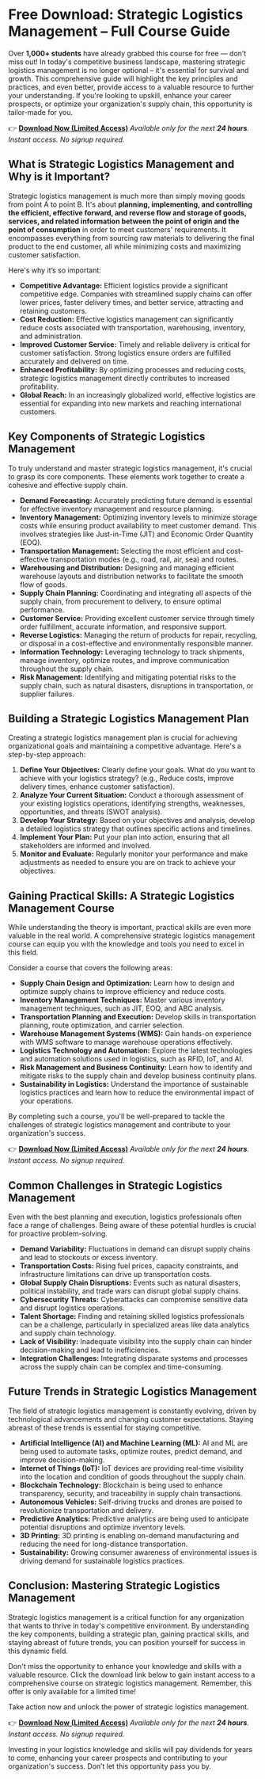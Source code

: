 # Free Download: Strategic Logistics Management – Full Course Guide

Over **1,000+ students** have already grabbed this course for free — don’t miss out!
In today's competitive business landscape, mastering strategic logistics management is no longer optional – it's essential for survival and growth. This comprehensive guide will highlight the key principles and practices, and even better, provide access to a valuable resource to further your understanding. If you're looking to upskill, enhance your career prospects, or optimize your organization's supply chain, this opportunity is tailor-made for you.

👉 **[Download Now (Limited Access)](https://udemywork.com/strategic-logistics-management)**
_Available only for the next **24 hours**. Instant access. No signup required._

## What is Strategic Logistics Management and Why is it Important?

Strategic logistics management is much more than simply moving goods from point A to point B. It's about **planning, implementing, and controlling the efficient, effective forward, and reverse flow and storage of goods, services, and related information between the point of origin and the point of consumption** in order to meet customers' requirements. It encompasses everything from sourcing raw materials to delivering the final product to the end customer, all while minimizing costs and maximizing customer satisfaction.

Here's why it’s so important:

*   **Competitive Advantage:** Efficient logistics provide a significant competitive edge. Companies with streamlined supply chains can offer lower prices, faster delivery times, and better service, attracting and retaining customers.
*   **Cost Reduction:** Effective logistics management can significantly reduce costs associated with transportation, warehousing, inventory, and administration.
*   **Improved Customer Service:** Timely and reliable delivery is critical for customer satisfaction. Strong logistics ensure orders are fulfilled accurately and delivered on time.
*   **Enhanced Profitability:** By optimizing processes and reducing costs, strategic logistics management directly contributes to increased profitability.
*   **Global Reach:** In an increasingly globalized world, effective logistics are essential for expanding into new markets and reaching international customers.

## Key Components of Strategic Logistics Management

To truly understand and master strategic logistics management, it's crucial to grasp its core components. These elements work together to create a cohesive and effective supply chain.

*   **Demand Forecasting:** Accurately predicting future demand is essential for effective inventory management and resource planning.
*   **Inventory Management:** Optimizing inventory levels to minimize storage costs while ensuring product availability to meet customer demand. This involves strategies like Just-in-Time (JIT) and Economic Order Quantity (EOQ).
*   **Transportation Management:** Selecting the most efficient and cost-effective transportation modes (e.g., road, rail, air, sea) and routes.
*   **Warehousing and Distribution:** Designing and managing efficient warehouse layouts and distribution networks to facilitate the smooth flow of goods.
*   **Supply Chain Planning:** Coordinating and integrating all aspects of the supply chain, from procurement to delivery, to ensure optimal performance.
*   **Customer Service:** Providing excellent customer service through timely order fulfillment, accurate information, and responsive support.
*   **Reverse Logistics:** Managing the return of products for repair, recycling, or disposal in a cost-effective and environmentally responsible manner.
*   **Information Technology:** Leveraging technology to track shipments, manage inventory, optimize routes, and improve communication throughout the supply chain.
*   **Risk Management:** Identifying and mitigating potential risks to the supply chain, such as natural disasters, disruptions in transportation, or supplier failures.

## Building a Strategic Logistics Management Plan

Creating a strategic logistics management plan is crucial for achieving organizational goals and maintaining a competitive advantage. Here's a step-by-step approach:

1.  **Define Your Objectives:** Clearly define your goals. What do you want to achieve with your logistics strategy? (e.g., Reduce costs, improve delivery times, enhance customer satisfaction).
2.  **Analyze Your Current Situation:** Conduct a thorough assessment of your existing logistics operations, identifying strengths, weaknesses, opportunities, and threats (SWOT analysis).
3.  **Develop Your Strategy:** Based on your objectives and analysis, develop a detailed logistics strategy that outlines specific actions and timelines.
4.  **Implement Your Plan:** Put your plan into action, ensuring that all stakeholders are informed and involved.
5.  **Monitor and Evaluate:** Regularly monitor your performance and make adjustments as needed to ensure you are on track to achieve your objectives.

## Gaining Practical Skills: A Strategic Logistics Management Course

While understanding the theory is important, practical skills are even more valuable in the real world. A comprehensive strategic logistics management course can equip you with the knowledge and tools you need to excel in this field.

Consider a course that covers the following areas:

*   **Supply Chain Design and Optimization:** Learn how to design and optimize supply chains to improve efficiency and reduce costs.
*   **Inventory Management Techniques:** Master various inventory management techniques, such as JIT, EOQ, and ABC analysis.
*   **Transportation Planning and Execution:** Develop skills in transportation planning, route optimization, and carrier selection.
*   **Warehouse Management Systems (WMS):** Gain hands-on experience with WMS software to manage warehouse operations effectively.
*   **Logistics Technology and Automation:** Explore the latest technologies and automation solutions used in logistics, such as RFID, IoT, and AI.
*   **Risk Management and Business Continuity:** Learn how to identify and mitigate risks to the supply chain and develop business continuity plans.
*   **Sustainability in Logistics:** Understand the importance of sustainable logistics practices and learn how to reduce the environmental impact of your operations.

By completing such a course, you'll be well-prepared to tackle the challenges of strategic logistics management and contribute to your organization's success.

👉 **[Download Now (Limited Access)](https://udemywork.com/strategic-logistics-management)**
_Available only for the next **24 hours**. Instant access. No signup required._

## Common Challenges in Strategic Logistics Management

Even with the best planning and execution, logistics professionals often face a range of challenges. Being aware of these potential hurdles is crucial for proactive problem-solving.

*   **Demand Variability:** Fluctuations in demand can disrupt supply chains and lead to stockouts or excess inventory.
*   **Transportation Costs:** Rising fuel prices, capacity constraints, and infrastructure limitations can drive up transportation costs.
*   **Global Supply Chain Disruptions:** Events such as natural disasters, political instability, and trade wars can disrupt global supply chains.
*   **Cybersecurity Threats:** Cyberattacks can compromise sensitive data and disrupt logistics operations.
*   **Talent Shortage:** Finding and retaining skilled logistics professionals can be a challenge, particularly in specialized areas like data analytics and supply chain technology.
*   **Lack of Visibility:** Inadequate visibility into the supply chain can hinder decision-making and lead to inefficiencies.
*   **Integration Challenges:** Integrating disparate systems and processes across the supply chain can be complex and time-consuming.

## Future Trends in Strategic Logistics Management

The field of strategic logistics management is constantly evolving, driven by technological advancements and changing customer expectations. Staying abreast of these trends is essential for staying competitive.

*   **Artificial Intelligence (AI) and Machine Learning (ML):** AI and ML are being used to automate tasks, optimize routes, predict demand, and improve decision-making.
*   **Internet of Things (IoT):** IoT devices are providing real-time visibility into the location and condition of goods throughout the supply chain.
*   **Blockchain Technology:** Blockchain is being used to enhance transparency, security, and traceability in supply chain transactions.
*   **Autonomous Vehicles:** Self-driving trucks and drones are poised to revolutionize transportation and delivery.
*   **Predictive Analytics:** Predictive analytics are being used to anticipate potential disruptions and optimize inventory levels.
*   **3D Printing:** 3D printing is enabling on-demand manufacturing and reducing the need for long-distance transportation.
*   **Sustainability:** Growing consumer awareness of environmental issues is driving demand for sustainable logistics practices.

## Conclusion: Mastering Strategic Logistics Management

Strategic logistics management is a critical function for any organization that wants to thrive in today's competitive environment. By understanding the key components, building a strategic plan, gaining practical skills, and staying abreast of future trends, you can position yourself for success in this dynamic field.

Don't miss the opportunity to enhance your knowledge and skills with a valuable resource. Click the download link below to gain instant access to a comprehensive course on strategic logistics management. Remember, this offer is only available for a limited time!

Take action now and unlock the power of strategic logistics management.

👉 **[Download Now (Limited Access)](https://udemywork.com/strategic-logistics-management)**
_Available only for the next **24 hours**. Instant access. No signup required._

Investing in your logistics knowledge and skills will pay dividends for years to come, enhancing your career prospects and contributing to your organization's success. Don’t let this opportunity pass you by.
